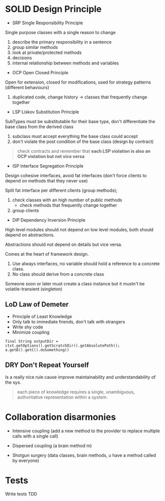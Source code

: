# SOLID Design Principle

* SRP Single Responsibility Principle

Single purpose classes with a single reason to change

1. describe the primary responsibility in a sentence 
2. group similar methods
3. look at private/protected methods
4. decisions
5. internal relationship between methods and variables


* OCP Open Closed Principle

Open for extension, closed for modifications, 
used for strategy patterns (different behaviours)

1. duplicated code, change history -> classes that frequently change together


* LSP Liskov Substitution Principle

SubTypes must be substitutable for their base type,
don't differentiate the base class from the derived class

1. subclass must accept everything the base class could accept
2. don't violate the post condition of the base class (design by contract)

> check contracts and remember that **each LSP violation is also an OCP 
violation but not vice versa**


* ISP Interface Segregation Principle

Design cohesive interfaces, avoid fat interfaces 
(don't force clients to depend on methods that they never use)

Split fat interface per different clients (group methods);

1. check classes with an high number of public methods
    * check methods that frequently change together
2. group clients


* DIP Dependency Inversion Principle

High level modules should not depend on low level modules, both should 
depend on abstractions.

Abstractions should not depend on details but vice versa.

Comes at the heart of framework design.

1. Use always interfaces, no variable should hold a reference to a concrete class.
2. No class should derive from a concrete class 

Someone soon or later must create a class instance but it mustn't be 
volatile-transient (singleton) 


## LoD Law of Demeter

* Principle of Least Knowledge
* Only talk to immediate friends, don't talk with strangers
* Write shy code
* Minimize coupling

```
final String outputDir = ctxt.getOptions().getScratchDir().getAbsolutePath(); 
a.getB().getC().doSomething() 
```


## DRY Don't Repeat Yourself

Is a really nice rule cause improve maintainability and understandability
of the sys. 

> each piece of knowledge requires a single, unambiguous, authoritative representation
within a system.


# Collaboration disarmonies

* Intensive coupling 
(add a new method to the provider to replace multiple calls with a single call)

* Dispersed coupling (a brain method m)

* Shotgun surgery (data classes, brain methods, u have a method called by everyone)


# Tests

Write tests
TDD 